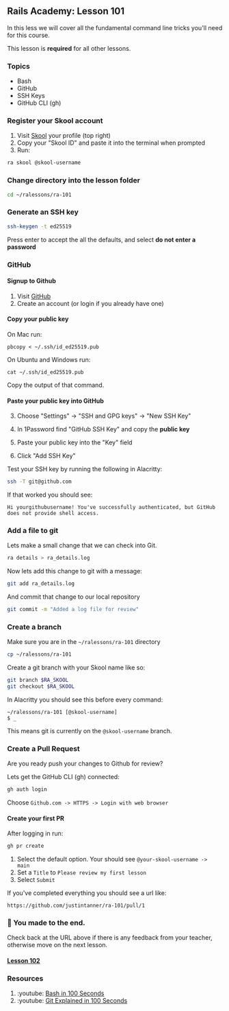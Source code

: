 ## Rails Academy: Lesson 101

In this less we will cover all the fundamental command line tricks you'll need for this course.

This lesson is **required** for all other lessons.

### Topics

- Bash 
- GitHub
- SSH Keys
- GitHub CLI (gh)

### Register your Skool account

1. Visit [Skool](https://skool.com) your profile (top right)
2. Copy your "Skool ID" and paste it into the terminal when prompted
3. Run: 
 
```bash
ra skool @skool-username
```

### Change directory into the lesson folder

```bash
cd ~/ralessons/ra-101
```

### Generate an SSH key

```bash
ssh-keygen -t ed25519
```

Press enter to accept the all the defaults, and select **do not enter a password**

### GitHub

#### Signup to Github

1. Visit [GitHub](https://github.com)
2. Create an account (or login if you already have one)

#### Copy your public key

On Mac run:

```
pbcopy < ~/.ssh/id_ed25519.pub
```

On Ubuntu and Windows run:

```
cat ~/.ssh/id_ed25519.pub
```

Copy the output of that command.

#### Paste your public key into GitHub

3. Choose "Settings" -> "SSH and GPG keys" -> "New SSH Key"

3. In 1Password find "GitHub SSH Key" and copy the **public key**
4. Paste your public key into the "Key" field
5. Click "Add SSH Key"

Test your SSH key by running the following in Alacritty:

```bash
ssh -T git@github.com
```

If that worked you should see:

```
Hi yourgithubusername! You've successfully authenticated, but GitHub does not provide shell access.
```

### Add a file to git

Lets make a small change that we can check into Git.

```bash
ra details > ra_details.log
```

Now lets add this change to git with a message:

```bash
git add ra_details.log
```

And commit that change to our local repository

```bash
git commit -m "Added a log file for review"
```

### Create a branch

Make sure you are in the `~/ralessons/ra-101` directory

```bash
cp ~/ralessons/ra-101
```

Create a git branch with your Skool name like so:

```bash
git branch $RA_SKOOL
git checkout $RA_SKOOL
```

In Alacritty you should see this before every command:

```
~/ralessons/ra-101 [@skool-username]
$ _
```

This means git is currently on the `@skool-username` branch.

### Create a Pull Request

Are you ready push your changes to Github for review?

Lets get the GitHub CLI (gh) connected:

```bash
gh auth login
```

Choose `Github.com -> HTTPS -> Login with web browser`

#### Create your first PR

After logging in run:

```bash
gh pr create
```

1. Select the default option. Your should see `@your-skool-username -> main`
2. Set a `Title` to `Please review my first lesson`
3. Select `Submit`

If you've completed everything you should see a url like:

```
https://github.com/justintanner/ra-101/pull/1
```

### :tada: You made to the end.

Check back at the URL above if there is any feedback from your teacher, otherwise move on the next lesson.

#### [Lesson 102](https://github.com/justintanner/ra-102)

### Resources

1. :youtube: [Bash in 100 Seconds](https://www.youtube.com/watch?v=I4EWvMFj37g)
2. :youtube: [Git Explained in 100 Seconds](https://www.youtube.com/watch?v=hwP7WQkmECE)
